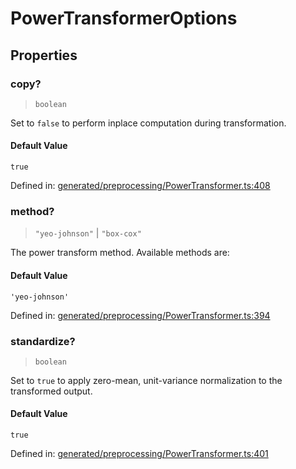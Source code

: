 # PowerTransformerOptions

## Properties

### copy?

> `boolean`

Set to `false` to perform inplace computation during transformation.

#### Default Value

`true`

Defined in:  [generated/preprocessing/PowerTransformer.ts:408](https://github.com/transitive-bullshit/scikit-learn-ts/blob/b59c1ff/packages/sklearn/src/generated/preprocessing/PowerTransformer.ts#L408)

### method?

> `"yeo-johnson"` \| `"box-cox"`

The power transform method. Available methods are:

#### Default Value

`'yeo-johnson'`

Defined in:  [generated/preprocessing/PowerTransformer.ts:394](https://github.com/transitive-bullshit/scikit-learn-ts/blob/b59c1ff/packages/sklearn/src/generated/preprocessing/PowerTransformer.ts#L394)

### standardize?

> `boolean`

Set to `true` to apply zero-mean, unit-variance normalization to the transformed output.

#### Default Value

`true`

Defined in:  [generated/preprocessing/PowerTransformer.ts:401](https://github.com/transitive-bullshit/scikit-learn-ts/blob/b59c1ff/packages/sklearn/src/generated/preprocessing/PowerTransformer.ts#L401)
